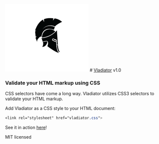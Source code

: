 ![Vladiator](logo.png "Vladiator") # [Vladiator](https://ereznagar.github.io/Vladiator/) v1.0

### Validate your HTML markup using CSS

CSS selectors have come a long way. Vladiator utilizes CSS3 selectors to validate your HTML markup.


Add Vladiator as a CSS style to your HTML document:
```css
<link rel="stylesheet" href="vladiator.css">
```

See it in action [here](https://ereznagar.github.io/Vladiator/)!

MIT licensed
